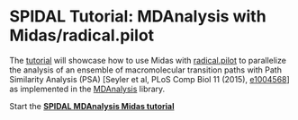 # SPIDAL Tutorial: MDAnalysis with Midas/radical.pilot

The
[tutorial](http://www.mdanalysis.org/SPIDAL-MDAnalysis-Midas-tutorial/)
will showcase how to use Midas with
[radical.pilot](http://radical-cybertools.github.io/radical-pilot/) to
parallelize the analysis of an ensemble of macromolecular transition
paths with Path Similarity Analysis (PSA)
[Seyler et al, PLoS Comp Biol 11 (2015), [e1004568](http://doi.org/10.1371/journal.pcbi.1004568)]
as implemented in the [MDAnalysis](http://mdanalysis.org) library.

Start the [**SPIDAL MDAnalysis Midas tutorial**](http://www.mdanalysis.org/SPIDAL-MDAnalysis-Midas-tutorial/)
